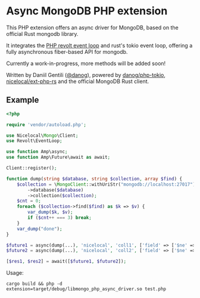 # Async MongoDB PHP extension

This PHP extension offers an async driver for MongoDB, based on the official Rust mongodb library.  

It integrates the [PHP revolt event loop](https://revolt.run) and rust's tokio event loop, offering a fully asynchronous fiber-based API for mongodb.

Currently a work-in-progress, more methods will be added soon!

Written by Daniil Gentili ([@danog](https://github.com/danog)), powered by [danog/php-tokio](https://github.com/danog/php-tokio), [nicelocal/ext-php-rs](https://github.com/Nicelocal/ext-php-rs/) and the official MongoDB Rust client.

## Example

```php
<?php

require 'vendor/autoload.php';

use Nicelocal\Mongo\Client;
use Revolt\EventLoop;

use function Amp\async;
use function Amp\Future\await as await;

Client::register();

function dump(string $database, string $collection, array $find) {
    $collection = \MongoClient::withUriStr("mongodb://localhost:27017")
        ->database($database)
        ->collection($collection);
    $cnt = 0;
    foreach ($collection->find($find) as $k => $v) {
        var_dump($k, $v);
        if ($cnt++ === 3) break;
    }
    var_dump("done");
}

$future1 = async(dump(...), 'nicelocal', 'coll1', ['field' => ['$ne' => 'test']]);
$future2 = async(dump(...), 'nicelocal', 'coll2', ['field' => ['$ne' => 'test']]);

[$res1, $res2] = await([$future1, $future2]);
```

Usage:

```
cargo build && php -d extension=target/debug/libmongo_php_async_driver.so test.php
```